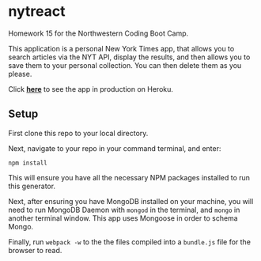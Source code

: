 # nytreact
Homework 15 for the Northwestern Coding Boot Camp.

This application is a personal New York Times app, that allows you to search articles via the NYT API, display the results, and then allows you to save them to your personal collection. You can then delete them as you please.

Click [**here**](https://mighty-spire-60207.herokuapp.com/) to see the app in production on Heroku.

## Setup

First clone this repo to your local directory.

Next, navigate to your repo in your command terminal, and enter:

`npm install`

This will ensure you have all the necessary NPM packages installed to run this generator.

Next, after ensuring you have MongoDB installed on your machine, you will need to run MongoDB Daemon with  `mongod` in the terminal, and `mongo` in another terminal window. This app uses Mongoose in order to schema Mongo.

Finally, run `webpack -w` to the the files compiled into a `bundle.js` file for the browser to read.
